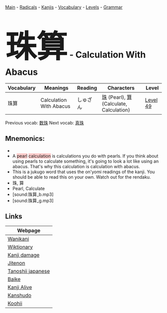 <style> bigfont {font-size: 100px}</style>
[Main](../README.md) -
[Radicals](../radicals.md) -
[Kanjis](../kanjis.md) -
[Vocabulary](../vocabulary.md) -
[Levels](../levels.md) -
[Grammar](../grammar.md)
# <bigfont> 珠算</bigfont> - Calculation With Abacus 

| Vocabulary | Meanings | Reading | Characters | Level |
| --- | --- | --- | --- | --- |
| 珠算 | Calculation With Abacus | しゅざん |  [珠](../kanjis/珠.md) (Pearl), [算](../kanjis/算.md) (Calculate, Calculation) | [Level 49](../levels/wk_level49.md) |

Previous vocab: [数珠](数珠.md) Next vocab: [真珠](真珠.md) 

## Mnemonics:

* 
* A <span style="background-color:#ffcccb"> pearl</span> <span style="background-color:#ffcccb"> calculation</span> is calculations you do with pearls. If you think about using pearls to calculate something, it's going to look a lot like using an abacus. That's why this calculation is calculation with abacus.
* This is a jukugo word that uses the on'yomi readings of the kanji. You should be able to read this on your own. Watch out for the rendaku.
* 珠, 算
* Pearl, Calculate
* [sound:珠算_b.mp3]
* [sound:珠算_g.mp3]


## Links 

| Webpage |
| --- |
| [Wanikani          ](https://www.wanikani.com/kanji/珠算) |
| [Wiktionary        ](https://en.wiktionary.org/wiki/珠算) |
| [Kanji damage      ](http://www.kanjidamage.com/kanji/search?utf8=✓&q=珠算) |
| [Jitenon           ](https://jitenon.com/kanji/珠算) |
| [Tanoshii japanese ](https://www.tanoshiijapanese.com/dictionary/kanji.cfm?k=珠算) |
| [Baike             ](https://baike.baidu.com/item/珠算) |
| [Kanji Alive       ](https://app.kanjialive.com/珠算) |
| [Kanshudo          ](https://www.kanshudo.com/searchmn?q=珠算) |
| [Koohii            ](https://kanji.koohii.com/study/kanji/珠算) |
